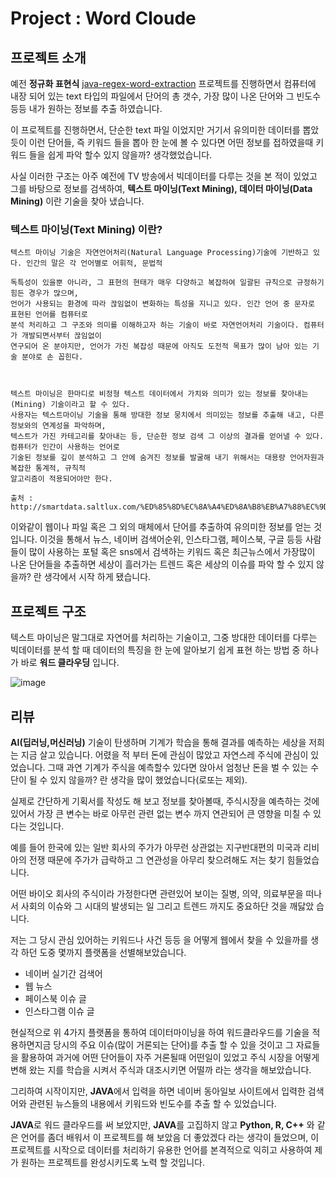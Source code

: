 # Project : Word Cloude

## 프로젝트 소개

예전 **정규화 표현식** [java-regex-word-extraction](https://github.com/siilver94/java-regex-word-extraction) 프로젝트를 진행하면서
컴퓨터에 내장 되어 있는 text 타입의 파일에서 단어의 총 갯수, 가장 많이 나온 단어와 그 빈도수 등등 내가 원하는 정보를 추출 하였습니다.

이 프로젝트를 진행하면서, 단순한 text 파일 이었지만 거기서 유의미한 데이터를 뽑았듯이 이런 단어들, 즉 키워드 들을 뽑아 한 눈에
볼 수 있다면 어떤 정보를 접하였을때 키워드 들을 쉽게 파악 할수 있지 않을까? 생각했었습니다.

사실 이러한 구조는 아주 예전에 TV 방송에서 빅데이터를 다루는 것을 본 적이 있었고 그를 바탕으로 정보를 검색하여,
**텍스트 마이닝(Text Mining), 데이터 마이닝(Data Mining)** 이란 기술을 찾아 냈습니다.

  ### 텍스트 마이닝(Text Mining) 이란?
   
 ```  
 텍스트 마이닝 기술은 자연언어처리(Natural Language Processing)기술에 기반하고 있다. 인간의 말은 각 언어별로 어휘적, 문법적

독특성이 있을뿐 아니라, 그 표현의 현태가 매우 다양하고 복잡하여 일괄된 규칙으로 규정하기 힘든 경우가 많으며,
언어가 사용되는 환경에 따라 끊임없이 변화하는 특성을 지니고 있다. 인간 언어 중 문자로 표현된 언어를 컴퓨터로
분석 처리하고 그 구조와 의미를 이해하고자 하는 기술이 바로 자연언어처리 기술이다. 컴퓨터가 개발되면서부터 끊임없이
연구되어 온 분야지만, 언어가 가진 복잡성 때문에 아직도 도전적 목표가 많이 남아 있는 기술 분야로 손 꼽힌다.



텍스트 마이닝은 한마디로 비정형 텍스트 데이터에서 가치와 의미가 있는 정보를 찾아내는(Mining) 기술이라고 할 수 있다.
사용자는 텍스트마이닝 기술을 통해 방대한 정보 뭉치에서 의미있는 정보를 추출해 내고, 다른 정보와의 연계성을 파악하며,
텍스트가 가진 카테고리를 찾아내는 등, 단순한 정보 검색 그 이상의 결과를 얻어낼 수 있다. 컴퓨터가 인간이 사용하는 언어로
기술된 정보를 깊이 분석하고 그 안에 숨겨진 정보를 발굴해 내기 위해서는 대용량 언어자원과 복잡한 통계적, 규칙적 
알고리즘이 적용되어야만 한다.

출처 : http://smartdata.saltlux.com/%ED%85%8D%EC%8A%A4%ED%8A%B8%EB%A7%88%EC%9D%B4%EB%8B%9D%EC%9D%B4%EB%9E%80
```
이와같이 웹이나 파일 혹은 그 외의 매체에서 단어를 추출하여 유의미한 정보를 얻는 것입니다.
이것을 통해서 뉴스, 네이버 검색어순위, 인스타그램, 페이스북, 구글 등등 사람들이 많이 사용하는 포털 혹은 sns에서 검색하는
키워드 혹은 최근뉴스에서 가장많이 나온 단어들을 추출하면 세상이 흘러가는 트렌드 혹은 세상의 이슈를 파악 할 수 있지 않을까?
란 생각에서 시작 하게 됐습니다.


## 프로젝트 구조

텍스트 마이닝은 말그대로 자연어를 처리하는 기술이고, 그중 방대한 데이터를 다루는 빅데이터를 분석 할 때 데이터의 특징을 한 눈에
알아보기 쉽게 표현 하는 방법 중 하나가 바로 **워드 클라우딩** 입니다.

![image](https://user-images.githubusercontent.com/57824945/83035347-4b685280-a074-11ea-91fd-d5548dcb5de5.png)

## 리뷰

**AI(딥러닝,머신러닝)** 기술이 탄생하며 기계가 학습을 통해 결과를 예측하는 세상을 저희는 지금 살고 있습니다.
어렸을 적 부터 돈에 관심이 많았고 자연스레 주식에 관심이 있었습니다.
그때 과연 기계가 주식을 예측할수 있다면 앉아서 엄청난 돈을 벌 수 있는 수단이 될 수 있지 않을까?
란 생각을 많이 했었습니다(로또는 제외).

실제로 간단하게 기획서를 작성도 해 보고 정보를 찾아볼때, 주식시장을 예측하는 것에 있어서 가장 큰 변수는 바로 아무런 관련 없는 변수
까지 연관되어 큰 영향을 미칠 수 있다는 것입니다.

예를 들어 한국에 있는 일반 회사의 주가가 아무런 상관없는 지구반대편의 미국과 리비아의 전쟁 때문에 주가가 급락하고 그 연관성을
아무리 찾으려해도 저는 찾기 힘들었습니다.

어떤 바이오 회사의 주식이라 가정한다면 관련있어 보이는 질병, 의약, 의료부문을 떠나서 사회의 이슈와 그 시대의 발생되는 일
그리고 트렌드 까지도 중요하단 것을 깨닳았 습니다.

저는 그 당시 관심 있어하는 키워드나 사건 등등 을 어떻게 웹에서 찾을 수 있을까를 생각 하던 도중 몇까지 플랫폼을 선별해보았습니다.
- 네이버 실기간 검색어
- 웹 뉴스
- 페이스북 이슈 글
- 인스타그램 이슈 글

현실적으로 위 4가지 플랫폼을 통하여 데이터마이닝을 하여 워드클라우드를 기술을 적용하면지금 당시의 주요 이슈(많이 거론되는 단어)를
추출 할 수 있을 것이고 그 자료들을 활용하여 과거에 어떤 단어들이 자주 거론될때 어떤일이 있었고 주식 시장을 어떻게 변해 왔는 지를 학습을
시켜서 주식과 대조시키면 어떨까 라는 생각을 해보았습니다.

그리하여 시작이지만, **JAVA**에서 입력을 하면 네이버 동아일보 사이트에서 입력한 검색어와 관련된 뉴스들의 내용에서
키워드와 빈도수를 추출 할 수 있었습니다.

**JAVA**로 워드 클라우드를 써 보았지만, **JAVA**를 고집하지 않고 **Python, R, C++** 와 같은 언어를 좀더 배워서 이 프로젝트를 해 보았음
더 좋았겠다 라는 생각이 들었으며, 이 프로젝트를 시작으로 데이터를 처리하기 유용한 언어를 본격적으로 익히고 사용하여 제가 원하는
프로젝트를 완성시키도록 노력 할 것입니다.
